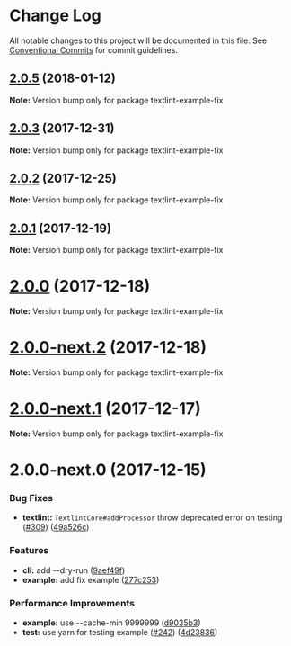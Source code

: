 # Change Log

All notable changes to this project will be documented in this file.
See [Conventional Commits](https://conventionalcommits.org) for commit guidelines.

<a name="2.0.5"></a>
## [2.0.5](https://github.com/textlint/textlint/compare/textlint-example-fix@2.0.4...textlint-example-fix@2.0.5) (2018-01-12)




**Note:** Version bump only for package textlint-example-fix

<a name="2.0.3"></a>
## [2.0.3](https://github.com/textlint/textlint/compare/textlint-example-fix@2.0.2...textlint-example-fix@2.0.3) (2017-12-31)




**Note:** Version bump only for package textlint-example-fix

<a name="2.0.2"></a>
## [2.0.2](https://github.com/textlint/textlint/compare/textlint-example-fix@2.0.1...textlint-example-fix@2.0.2) (2017-12-25)




**Note:** Version bump only for package textlint-example-fix

<a name="2.0.1"></a>
## [2.0.1](https://github.com/textlint/textlint/compare/textlint-example-fix@2.0.0...textlint-example-fix@2.0.1) (2017-12-19)




**Note:** Version bump only for package textlint-example-fix

<a name="2.0.0"></a>
# [2.0.0](https://github.com/textlint/textlint/compare/textlint-example-fix@2.0.0-next.2...textlint-example-fix@2.0.0) (2017-12-18)




**Note:** Version bump only for package textlint-example-fix

<a name="2.0.0-next.2"></a>
# [2.0.0-next.2](https://github.com/textlint/textlint/compare/textlint-example-fix@2.0.0-next.1...textlint-example-fix@2.0.0-next.2) (2017-12-18)




**Note:** Version bump only for package textlint-example-fix

<a name="2.0.0-next.1"></a>
# [2.0.0-next.1](https://github.com/textlint/textlint/compare/textlint-example-fix@2.0.0-next.0...textlint-example-fix@2.0.0-next.1) (2017-12-17)




**Note:** Version bump only for package textlint-example-fix

<a name="2.0.0-next.0"></a>
# 2.0.0-next.0 (2017-12-15)


### Bug Fixes

* **textlint:** `TextlintCore#addProcessor` throw deprecated error on testing ([#309](https://github.com/textlint/textlint/issues/309)) ([49a526c](https://github.com/textlint/textlint/commit/49a526c))


### Features

* **cli:** add --dry-run ([9aef49f](https://github.com/textlint/textlint/commit/9aef49f))
* **example:** add fix example ([277c253](https://github.com/textlint/textlint/commit/277c253))


### Performance Improvements

* **example:** use --cache-min 9999999 ([d9035b3](https://github.com/textlint/textlint/commit/d9035b3))
* **test:** use yarn for testing example ([#242](https://github.com/textlint/textlint/issues/242)) ([4d23836](https://github.com/textlint/textlint/commit/4d23836))
